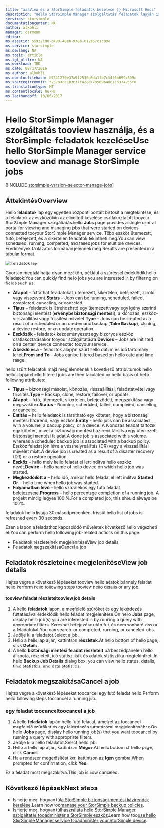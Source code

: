 ```yaml
---
title: "aaaView és a StorSimple-feladatok kezelése |} Microsoft Docs"
description: "Hello StorSimple Manager szolgáltatás feladatok lapján ismerteti, hogyan toouse azt tootrack újabb, aktuális és ütemezett biztonsági mentési feladatok."
services: storsimple
documentationcenter: NA
author: alkohli
manager: carmonm
editor: 
ms.assetid: 55922cd0-d490-48eb-938a-012a67c1c09e
ms.service: storsimple
ms.devlang: NA
ms.topic: article
ms.tgt_pltfrm: NA
ms.workload: TBD
ms.date: 08/17/2016
ms.author: alkohli
ms.openlocfilehash: b7341270e37a9f2530a8da1fb7c54f6b699c699c
ms.sourcegitcommit: 523283cc1b3c37c428e77850964dc1c33742c5f0
ms.translationtype: MT
ms.contentlocale: hu-HU
ms.lasthandoff: 10/06/2017
---
```

# <a name="use-hello-storsimple-manager-service-tooview-and-manage-storsimple-jobs"></a><span data-ttu-id="bc340-103">Hello StorSimple Manager szolgáltatás tooview használja, és a StorSimple-feladatok kezelése</span><span class="sxs-lookup"><span data-stu-id="bc340-103">Use hello StorSimple Manager service tooview and manage StorSimple jobs</span></span>
[!INCLUDE [storsimple-version-selector-manage-jobs](../../includes/storsimple-version-selector-manage-jobs.md)]

## <a name="overview"></a><span data-ttu-id="bc340-104">Áttekintés</span><span class="sxs-lookup"><span data-stu-id="bc340-104">Overview</span></span>
<span data-ttu-id="bc340-105">Hello **feladatok** lap egy egyetlen központi portált biztosít a megtekintése, és a feladatok az eszközökön az elindított kezelése csatlakoztatott tooyour StorSimple Manager szolgáltatás.</span><span class="sxs-lookup"><span data-stu-id="bc340-105">hello **Jobs** page provides a single central portal for viewing and managing jobs that were started on devices connected tooyour StorSimple Manager service.</span></span> <span data-ttu-id="bc340-106">Több eszköz ütemezett, futó, befejezett, és a sikertelen feladatok tekintheti meg.</span><span class="sxs-lookup"><span data-stu-id="bc340-106">You can view scheduled, running, completed, and failed jobs for multiple devices.</span></span> <span data-ttu-id="bc340-107">Eredmények táblázatos formában jelennek meg.</span><span class="sxs-lookup"><span data-stu-id="bc340-107">Results are presented in a tabular format.</span></span> 

![Feladatok lap](./media/storsimple-manage-jobs/HCS_JobsPage.png)

<span data-ttu-id="bc340-109">Gyorsan megtalálhatja olyan mezőkön, például a szűréssel érdeklődik hello feladatok:</span><span class="sxs-lookup"><span data-stu-id="bc340-109">You can quickly find hello jobs you are interested in by filtering on fields such as:</span></span>

* <span data-ttu-id="bc340-110">**Állapot** – futtathat feladatokat, ütemezett, sikertelen, befejezett, zároló vagy visszavont.</span><span class="sxs-lookup"><span data-stu-id="bc340-110">**Status** – Jobs can be running, scheduled, failed, completed, canceling, or canceled.</span></span>
* <span data-ttu-id="bc340-111">**Típus** – feladatok is létrehozható egy ütemezett vagy egy igény szerinti biztonsági mentést (**érvénybe biztonsági mentési**), a klónozás, eszköz-visszaállítási vagy frissítési művelet.</span><span class="sxs-lookup"><span data-stu-id="bc340-111">**Type** – Jobs can be created as a result of a scheduled or an on-demand backup (**Take Backup**), cloning, a device restore, or an update operation.</span></span>
* <span data-ttu-id="bc340-112">**Eszközök** – feladatok kezdeményezett egy bizonyos eszköz csatlakoztatásakor tooyour szolgáltatásra.</span><span class="sxs-lookup"><span data-stu-id="bc340-112">**Devices** – Jobs are initiated on a certain device connected tooyour service.</span></span>
* <span data-ttu-id="bc340-113">**A kezdő és a** – feladatok alapján szűrt hello dátum és idő tartomány lehet.</span><span class="sxs-lookup"><span data-stu-id="bc340-113">**From and To** – Jobs can be filtered based on hello date and time range.</span></span>

<span data-ttu-id="bc340-114">hello szűrt feladatok majd megjelennének a következő attribútumok hello hello alapján:</span><span class="sxs-lookup"><span data-stu-id="bc340-114">hello filtered jobs are then tabulated on hello basis of hello following attributes:</span></span>

* <span data-ttu-id="bc340-115">**Típus** – biztonsági másolat, klónozás, visszaállítási, feladatátvétel vagy frissítés.</span><span class="sxs-lookup"><span data-stu-id="bc340-115">**Type** – Backup, clone, restore, failover, or update.</span></span>
* <span data-ttu-id="bc340-116">**Állapot** – futó, ütemezett, sikertelen, befejeződött, megszakítása vagy megszakítva.</span><span class="sxs-lookup"><span data-stu-id="bc340-116">**Status** – Running, scheduled, failed, completed, canceling, or canceled.</span></span>
* <span data-ttu-id="bc340-117">**Entitás** – hello feladatok is társítható egy köteten, hogy a biztonsági mentési házirend, vagy eszköz.</span><span class="sxs-lookup"><span data-stu-id="bc340-117">**Entity** – hello jobs can be associated with a volume, a backup policy, or a device.</span></span> <span data-ttu-id="bc340-118">A Klónozás feladat tartozik egy köteten, mivel a biztonsági mentési házirend társítva egy ütemezett biztonsági mentési feladat.</span><span class="sxs-lookup"><span data-stu-id="bc340-118">A clone job is associated with a volume, whereas a scheduled backup job is associated with a backup policy.</span></span> <span data-ttu-id="bc340-119">Eszköz feladat jön létre a vészhelyreállítás (DR) vagy a visszaállítási művelet miatt.</span><span class="sxs-lookup"><span data-stu-id="bc340-119">A device job is created as a result of a disaster recovery (DR) or a restore operation.</span></span>
* <span data-ttu-id="bc340-120">**Eszköz** – hello mely hello feladat el lett indítva hello eszköz nevét.</span><span class="sxs-lookup"><span data-stu-id="bc340-120">**Device** – hello name of hello device on which hello job was started.</span></span>
* <span data-ttu-id="bc340-121">**Megkezdődött a** – hello idő, amikor hello feladat el lett indítva.</span><span class="sxs-lookup"><span data-stu-id="bc340-121">**Started On** – hello time when hello job was started.</span></span>
* <span data-ttu-id="bc340-122">**Folyamatban lévő** – hello százalékos egy futó feladat befejezésére.</span><span class="sxs-lookup"><span data-stu-id="bc340-122">**Progress** – hello percentage completion of a running job.</span></span> <span data-ttu-id="bc340-123">A projekt mindig legyen 100 %.</span><span class="sxs-lookup"><span data-stu-id="bc340-123">For a completed job, this should always be 100%.</span></span>

<span data-ttu-id="bc340-124">feladatok hello listája 30 másodpercenként frissül.</span><span class="sxs-lookup"><span data-stu-id="bc340-124">hello list of jobs is refreshed every 30 seconds.</span></span>

<span data-ttu-id="bc340-125">Ezen a lapon a feladathoz kapcsolódó műveletek következő hello végezheti el:</span><span class="sxs-lookup"><span data-stu-id="bc340-125">You can perform hello following job-related actions on this page:</span></span>

* <span data-ttu-id="bc340-126">Feladatok részleteinek megjelenítése</span><span class="sxs-lookup"><span data-stu-id="bc340-126">View job details</span></span>
* <span data-ttu-id="bc340-127">Feladatok megszakítása</span><span class="sxs-lookup"><span data-stu-id="bc340-127">Cancel a job</span></span>

## <a name="view-job-details"></a><span data-ttu-id="bc340-128">Feladatok részleteinek megjelenítése</span><span class="sxs-lookup"><span data-stu-id="bc340-128">View job details</span></span>
<span data-ttu-id="bc340-129">Hajtsa végre a következő lépéseket tooview hello adatok bármely feladat hello.</span><span class="sxs-lookup"><span data-stu-id="bc340-129">Perform hello following steps tooview hello details of any job.</span></span>

#### <a name="tooview-job-details"></a><span data-ttu-id="bc340-130">tooview feladat részletei</span><span class="sxs-lookup"><span data-stu-id="bc340-130">tooview job details</span></span>
1. <span data-ttu-id="bc340-131">A hello **feladatok** lapon, a megfelelő szűrőket és egy lekérdezés futtatásával érdeklődik hello feladat megjelenítése.</span><span class="sxs-lookup"><span data-stu-id="bc340-131">On hello **Jobs** page, display hello job(s) you are interested in by running a query with appropriate filters.</span></span> <span data-ttu-id="bc340-132">Kereshet befejezése után fut, és nem vonható vissza a feladatokat.</span><span class="sxs-lookup"><span data-stu-id="bc340-132">You can search for completed, running, or canceled jobs.</span></span>
2. <span data-ttu-id="bc340-133">Jelölje ki a feladatot.</span><span class="sxs-lookup"><span data-stu-id="bc340-133">Select a job.</span></span>
3. <span data-ttu-id="bc340-134">Hello a hello lap alján, kattintson **részletek**.</span><span class="sxs-lookup"><span data-stu-id="bc340-134">At hello bottom of hello page, click **Details**.</span></span>
4. <span data-ttu-id="bc340-135">A hello **biztonsági mentési feladat részleteit** párbeszédpanelen hello állapota, részleteit, idő statisztikák és adatok statisztika megtekintheti.</span><span class="sxs-lookup"><span data-stu-id="bc340-135">In hello **Backup Job Details** dialog box, you can view hello status, details, time statistics, and data statistics.</span></span>

## <a name="cancel-a-job"></a><span data-ttu-id="bc340-136">Feladatok megszakítása</span><span class="sxs-lookup"><span data-stu-id="bc340-136">Cancel a job</span></span>
<span data-ttu-id="bc340-137">Hajtsa végre a következő lépéseket toocancel egy futó feladat hello.</span><span class="sxs-lookup"><span data-stu-id="bc340-137">Perform hello following steps toocancel a running job.</span></span>

### <a name="toocancel-a-job"></a><span data-ttu-id="bc340-138">egy feladat toocancel</span><span class="sxs-lookup"><span data-stu-id="bc340-138">toocancel a job</span></span>
1. <span data-ttu-id="bc340-139">A hello **feladatok** lapján hello futó feladat, amelyet az toocancel megfelelő szűrőket és egy lekérdezés futtatásával megjelenítéséhez.</span><span class="sxs-lookup"><span data-stu-id="bc340-139">On hello **Jobs** page, display hello running job(s) that you want toocancel by running a query with appropriate filters.</span></span>
2. <span data-ttu-id="bc340-140">Jelölje ki a hello feladatot.</span><span class="sxs-lookup"><span data-stu-id="bc340-140">Select hello job.</span></span>
3. <span data-ttu-id="bc340-141">Hello a hello lap alján, kattintson **Mégse**.</span><span class="sxs-lookup"><span data-stu-id="bc340-141">At hello bottom of hello page, click **Cancel**.</span></span>
4. <span data-ttu-id="bc340-142">Ha a rendszer megerősítést kér, kattintson az **Igen** gombra.</span><span class="sxs-lookup"><span data-stu-id="bc340-142">When prompted for confirmation, click **Yes**.</span></span>

<span data-ttu-id="bc340-143">Ez a feladat most megszakítva.</span><span class="sxs-lookup"><span data-stu-id="bc340-143">This job is now canceled.</span></span>

## <a name="next-steps"></a><span data-ttu-id="bc340-144">Következő lépések</span><span class="sxs-lookup"><span data-stu-id="bc340-144">Next steps</span></span>
* <span data-ttu-id="bc340-145">Ismerje meg, hogyan túl[a StorSimple biztonsági mentési házirendek kezelése](storsimple-manage-backup-policies.md).</span><span class="sxs-lookup"><span data-stu-id="bc340-145">Learn how too[manage your StorSimple backup policies](storsimple-manage-backup-policies.md).</span></span>
* <span data-ttu-id="bc340-146">Ismerje meg, hogyan túl[használata hello StorSimple Manager szolgáltatás tooadminister a StorSimple eszköz](storsimple-manager-service-administration.md).</span><span class="sxs-lookup"><span data-stu-id="bc340-146">Learn how too[use hello StorSimple Manager service tooadminister your StorSimple device](storsimple-manager-service-administration.md).</span></span>

